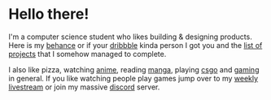 # Hello there! 

I'm a computer science student who likes building & designing products. Here is my [behance](https://www.behance.net/calatop) or if your [dribbble](https://dribbble.com/calatop) kinda person I got you and the [list of projects](https://github.com/Calatop/Calatop/blob/main/projects.md) that I somehow managed to complete. 

I also like pizza, watching [anime](https://myanimelist.net/animelist/Calatop), reading [manga](https://myanimelist.net/mangalist/Calatop),  playing [csgo](https://settings.gg/player/279387466) and [gaming](https://steamcommunity.com/id/calatop) in general. If you like watching people play games jump over to my [weekly livestream](https://www.youtube.com/channel/UCIal5uyyIBPUFq5rLkhLqjg) or join my massive [discord](https://discord.com/invite/shfnNRN) server.
